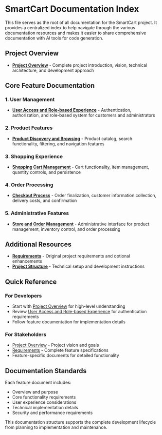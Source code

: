 # SmartCart Documentation Index

This file serves as the root of all documentation for the SmartCart project. It provides a centralized index to help navigate through the various documentation resources and makes it easier to share comprehensive documentation with AI tools for code generation.

## Project Overview
- **[Project Overview](overview.md)** - Complete project introduction, vision, technical architecture, and development approach

## Core Feature Documentation

### 1. User Management
- **[User Access and Role-based Experience](user-access-roles.md)** - Authentication, authorization, and role-based system for customers and administrators

### 2. Product Features
- **[Product Discovery and Browsing](product-discovery-browsing.md)** - Product catalog, search functionality, filtering, and navigation features

### 3. Shopping Experience
- **[Shopping Cart Management](shopping-cart-management.md)** - Cart functionality, item management, quantity controls, and persistence

### 4. Order Processing
- **[Checkout Process](checkout-process.md)** - Order finalization, customer information collection, delivery costs, and confirmation

### 5. Administrative Features
- **[Store and Order Management](store-order-management.md)** - Administrative interface for product management, inventory control, and order processing

## Additional Resources
- **[Requirements](requirement.txt)** - Original project requirements and optional enhancements
- **[Project Structure](../README.md)** - Technical setup and development instructions

## Quick Reference

### For Developers
- Start with [Project Overview](overview.md) for high-level understanding
- Review [User Access and Role-based Experience](user-access-roles.md) for authentication requirements
- Follow feature documentation for implementation details

### For Stakeholders
- [Project Overview](overview.md) - Project vision and goals
- [Requirements](requirement.txt) - Complete feature specifications
- Feature-specific documents for detailed functionality

## Documentation Standards
Each feature document includes:
- Overview and purpose
- Core functionality requirements
- User experience considerations
- Technical implementation details
- Security and performance requirements

This documentation structure supports the complete development lifecycle from planning to implementation and maintenance.

